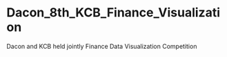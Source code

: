 # Dacon_8th_KCB_Finance_Visualization
Dacon and KCB held jointly Finance Data Visualization Competition
